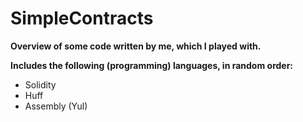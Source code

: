 # SimpleContracts

**Overview of some code written by me, which I played with.**

**Includes the following (programming) languages, in random order:**

- Solidity
- Huff
- Assembly (Yul)

